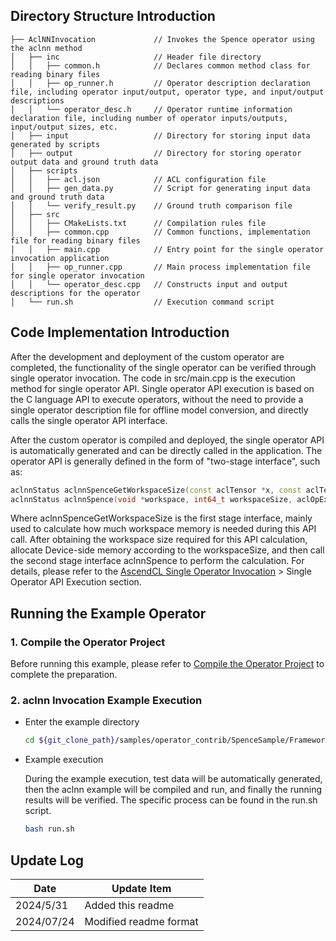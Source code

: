 ## Directory Structure Introduction
``` 
├── AclNNInvocation             // Invokes the Spence operator using the aclnn method
│   ├── inc                     // Header file directory
│   │   ├── common.h            // Declares common method class for reading binary files
│   │   ├── op_runner.h         // Operator description declaration file, including operator input/output, operator type, and input/output descriptions
│   │   └── operator_desc.h     // Operator runtime information declaration file, including number of operator inputs/outputs, input/output sizes, etc.
│   ├── input                   // Directory for storing input data generated by scripts
│   ├── output                  // Directory for storing operator output data and ground truth data
│   ├── scripts
│   │   ├── acl.json            // ACL configuration file
│   │   ├── gen_data.py         // Script for generating input data and ground truth data
│   │   └── verify_result.py    // Ground truth comparison file
│   ├── src
│   │   ├── CMakeLists.txt      // Compilation rules file
│   │   ├── common.cpp          // Common functions, implementation file for reading binary files
│   │   ├── main.cpp            // Entry point for the single operator invocation application
│   │   ├── op_runner.cpp       // Main process implementation file for single operator invocation
│   │   └── operator_desc.cpp   // Constructs input and output descriptions for the operator
│   └── run.sh                  // Execution command script
```

## Code Implementation Introduction
After the development and deployment of the custom operator are completed, the functionality of the single operator can be verified through single operator invocation. The code in src/main.cpp is the execution method for single operator API. Single operator API execution is based on the C language API to execute operators, without the need to provide a single operator description file for offline model conversion, and directly calls the single operator API interface.

After the custom operator is compiled and deployed, the single operator API is automatically generated and can be directly called in the application. The operator API is generally defined in the form of "two-stage interface", such as:
   ```cpp    
   aclnnStatus aclnnSpenceGetWorkspaceSize(const aclTensor *x, const aclTensor *out, uint64_t *workspaceSize, aclOpExecutor **executor);
   aclnnStatus aclnnSpence(void *workspace, int64_t workspaceSize, aclOpExecutor **executor, aclrtStream stream);
   ```
Where aclnnSpenceGetWorkspaceSize is the first stage interface, mainly used to calculate how much workspace memory is needed during this API call. After obtaining the workspace size required for this API calculation, allocate Device-side memory according to the workspaceSize, and then call the second stage interface aclnnSpence to perform the calculation. For details, please refer to the [AscendCL Single Operator Invocation](https://hiascend.com/document/redirect/CannCommunityAscendCInVorkSingleOp) > Single Operator API Execution section.

## Running the Example Operator
### 1. Compile the Operator Project
Before running this example, please refer to [Compile the Operator Project](../README.en.md#operatorcompile) to complete the preparation.

### 2. aclnn Invocation Example Execution

  - Enter the example directory

    ```bash
    cd ${git_clone_path}/samples/operator_contrib/SpenceSample/FrameworkLaunch/AclNNInvocation
    ```

  - Example execution    

    During the example execution, test data will be automatically generated, then the aclnn example will be compiled and run, and finally the running results will be verified. The specific process can be found in the run.sh script.

    ```bash
    bash run.sh
    ```

## Update Log
| Date       | Update Item |
|------------|-------------|
| 2024/5/31  | Added this readme |
| 2024/07/24 | Modified readme format |